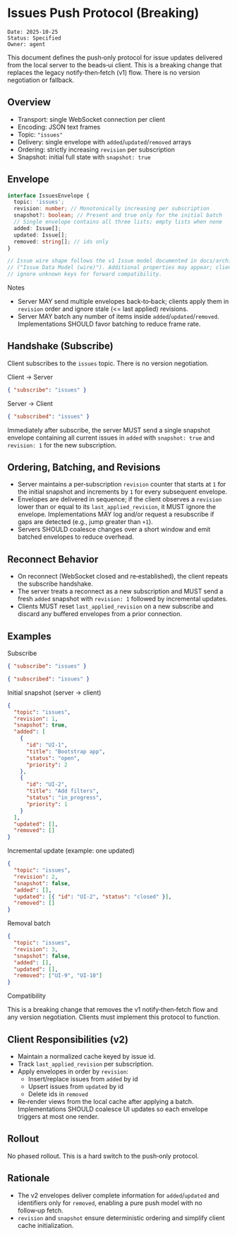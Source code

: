 # Issues Push Protocol (Breaking)

```
Date: 2025-10-25
Status: Specified
Owner: agent
```

This document defines the push‑only protocol for issue updates delivered from
the local server to the beads‑ui client. This is a breaking change that replaces
the legacy notify‑then‑fetch (v1) flow. There is no version negotiation or
fallback.

## Overview

- Transport: single WebSocket connection per client
- Encoding: JSON text frames
- Topic: `"issues"`
- Delivery: single envelope with `added`/`updated`/`removed` arrays
- Ordering: strictly increasing `revision` per subscription
- Snapshot: initial full state with `snapshot: true`

## Envelope

```ts
interface IssuesEnvelope {
  topic: 'issues';
  revision: number; // Monotonically increasing per subscription
  snapshot?: boolean; // Present and true only for the initial batch
  // Single envelope contains all three lists; empty lists when none
  added: Issue[];
  updated: Issue[];
  removed: string[]; // ids only
}

// Issue wire shape follows the v1 Issue model documented in docs/architecture.md
// ("Issue Data Model (wire)"). Additional properties may appear; clients must
// ignore unknown keys for forward compatibility.
```

Notes

- Server MAY send multiple envelopes back‑to‑back; clients apply them in
  `revision` order and ignore stale (<= last applied) revisions.
- Server MAY batch any number of items inside `added`/`updated`/`removed`.
  Implementations SHOULD favor batching to reduce frame rate.

## Handshake (Subscribe)

Client subscribes to the `issues` topic. There is no version negotiation.

Client → Server

```json
{ "subscribe": "issues" }
```

Server → Client

```json
{ "subscribed": "issues" }
```

Immediately after subscribe, the server MUST send a single snapshot envelope
containing all current issues in `added` with `snapshot: true` and `revision: 1`
for the new subscription.

## Ordering, Batching, and Revisions

- Server maintains a per‑subscription `revision` counter that starts at `1` for
  the initial snapshot and increments by `1` for every subsequent envelope.
- Envelopes are delivered in sequence; if the client observes a `revision` lower
  than or equal to its `last_applied_revision`, it MUST ignore the envelope.
  Implementations MAY log and/or request a resubscribe if gaps are detected
  (e.g., jump greater than `+1`).
- Servers SHOULD coalesce changes over a short window and emit batched envelopes
  to reduce overhead.

## Reconnect Behavior

- On reconnect (WebSocket closed and re‑established), the client repeats the
  subscribe handshake.
- The server treats a reconnect as a new subscription and MUST send a fresh
  `added` snapshot with `revision: 1` followed by incremental updates.
- Clients MUST reset `last_applied_revision` on a new subscribe and discard any
  buffered envelopes from a prior connection.

## Examples

Subscribe

```json
{ "subscribe": "issues" }
```

```json
{ "subscribed": "issues" }
```

Initial snapshot (server → client)

```json
{
  "topic": "issues",
  "revision": 1,
  "snapshot": true,
  "added": [
    {
      "id": "UI-1",
      "title": "Bootstrap app",
      "status": "open",
      "priority": 2
    },
    {
      "id": "UI-2",
      "title": "Add filters",
      "status": "in_progress",
      "priority": 1
    }
  ],
  "updated": [],
  "removed": []
}
```

Incremental update (example: one updated)

```json
{
  "topic": "issues",
  "revision": 2,
  "snapshot": false,
  "added": [],
  "updated": [{ "id": "UI-2", "status": "closed" }],
  "removed": []
}
```

Removal batch

```json
{
  "topic": "issues",
  "revision": 3,
  "snapshot": false,
  "added": [],
  "updated": [],
  "removed": ["UI-9", "UI-10"]
}
```

Compatibility

This is a breaking change that removes the v1 notify‑then‑fetch flow and any
version negotiation. Clients must implement this protocol to function.

## Client Responsibilities (v2)

- Maintain a normalized cache keyed by issue id.
- Track `last_applied_revision` per subscription.
- Apply envelopes in order by `revision`:
  - Insert/replace issues from `added` by id
  - Upsert issues from `updated` by id
  - Delete ids in `removed`
- Re‑render views from the local cache after applying a batch. Implementations
  SHOULD coalesce UI updates so each envelope triggers at most one render.

## Rollout

No phased rollout. This is a hard switch to the push‑only protocol.

## Rationale

- The v2 envelopes deliver complete information for `added`/`updated` and
  identifiers only for `removed`, enabling a pure push model with no follow‑up
  fetch.
- `revision` and `snapshot` ensure deterministic ordering and simplify client
  cache initialization.
